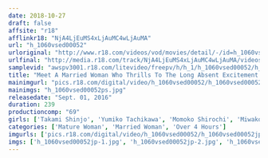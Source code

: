 ```yaml
---
date: 2018-10-27
draft: false
affsite: "r18"
afflinkr18: "NjA4LjEuMS4xLjAuMC4wLjAuMA"
url: "h_1060vsed00052"
urloriginal: "http://www.r18.com/videos/vod/movies/detail/-/id=h_1060vsed00052"
urlfinal: "http://media.r18.com/track/NjA4LjEuMS4xLjAuMC4wLjAuMA/videos/vod/movies/detail/-/id=h_1060vsed00052"
samplevid: "awspv3001.r18.com/litevideo/freepv/h/h_1/h_1060vsed00052/h_1060vsed00052_dmb_w.mp4"
title: "Meet A Married Woman Who Thrills To The Long Absent Excitement Of Pumping Her Pussy As She Shakes Her Ass Without Shame And Screams In Pleasure In Today's AV Performance"
mainimgurl: "pics.r18.com/digital/video/h_1060vsed00052/h_1060vsed00052ps.jpg"
mainimgs: "h_1060vsed00052ps.jpg"
releasedate: "Sept. 01, 2016"
duration: 239
productioncomp: "69"
girls: ['Takami Shinjo', 'Yumiko Tachikawa', 'Momoko Shirochi', 'Miwako Asao', 'Midori Yoshikawa', 'Kaoruko Matsukawa']
categories: ['Mature Woman', 'Married Woman', 'Over 4 Hours']
imgurls: ['pics.r18.com/digital/video/h_1060vsed00052/h_1060vsed00052jp-1.jpg', 'pics.r18.com/digital/video/h_1060vsed00052/h_1060vsed00052jp-2.jpg', 'pics.r18.com/digital/video/h_1060vsed00052/h_1060vsed00052jp-3.jpg', 'pics.r18.com/digital/video/h_1060vsed00052/h_1060vsed00052jp-4.jpg', 'pics.r18.com/digital/video/h_1060vsed00052/h_1060vsed00052jp-5.jpg', 'pics.r18.com/digital/video/h_1060vsed00052/h_1060vsed00052jp-6.jpg', 'pics.r18.com/digital/video/h_1060vsed00052/h_1060vsed00052jp-7.jpg', 'pics.r18.com/digital/video/h_1060vsed00052/h_1060vsed00052jp-8.jpg', 'pics.r18.com/digital/video/h_1060vsed00052/h_1060vsed00052jp-9.jpg', 'pics.r18.com/digital/video/h_1060vsed00052/h_1060vsed00052jp-10.jpg', 'pics.r18.com/digital/video/h_1060vsed00052/h_1060vsed00052jp-11.jpg', 'pics.r18.com/digital/video/h_1060vsed00052/h_1060vsed00052jp-12.jpg', 'pics.r18.com/digital/video/h_1060vsed00052/h_1060vsed00052jp-13.jpg', 'pics.r18.com/digital/video/h_1060vsed00052/h_1060vsed00052jp-14.jpg', 'pics.r18.com/digital/video/h_1060vsed00052/h_1060vsed00052jp-15.jpg', 'pics.r18.com/digital/video/h_1060vsed00052/h_1060vsed00052jp-16.jpg', 'pics.r18.com/digital/video/h_1060vsed00052/h_1060vsed00052jp-17.jpg', 'pics.r18.com/digital/video/h_1060vsed00052/h_1060vsed00052jp-18.jpg', 'pics.r18.com/digital/video/h_1060vsed00052/h_1060vsed00052jp-19.jpg', 'pics.r18.com/digital/video/h_1060vsed00052/h_1060vsed00052jp-20.jpg']
imgs: ['h_1060vsed00052jp-1.jpg', 'h_1060vsed00052jp-2.jpg', 'h_1060vsed00052jp-3.jpg', 'h_1060vsed00052jp-4.jpg', 'h_1060vsed00052jp-5.jpg', 'h_1060vsed00052jp-6.jpg', 'h_1060vsed00052jp-7.jpg', 'h_1060vsed00052jp-8.jpg', 'h_1060vsed00052jp-9.jpg', 'h_1060vsed00052jp-10.jpg', 'h_1060vsed00052jp-11.jpg', 'h_1060vsed00052jp-12.jpg', 'h_1060vsed00052jp-13.jpg', 'h_1060vsed00052jp-14.jpg', 'h_1060vsed00052jp-15.jpg', 'h_1060vsed00052jp-16.jpg', 'h_1060vsed00052jp-17.jpg', 'h_1060vsed00052jp-18.jpg', 'h_1060vsed00052jp-19.jpg', 'h_1060vsed00052jp-20.jpg']
---
```

